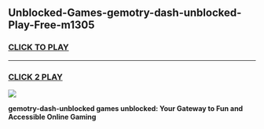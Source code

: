 
## Unblocked-Games-gemotry-dash-unblocked-Play-Free-m1305
<h3>
<a href="https://premium76.site?title=gemotry-dash-unblocked&ref=23A">CLICK TO PLAY</a></h3>
<hr>

<h3>
<a href="https://premium76.site?title=gemotry-dash-unblocked&ref=23A">CLICK 2 PLAY</a>
  
</h3>

<a href="https://premium76.site?title=gemotry-dash-unblocked&ref=23A"><img src="https://clearcache.store/games.png"></a>


**gemotry-dash-unblocked games unblocked: Your Gateway to Fun and Accessible Online Gaming**

